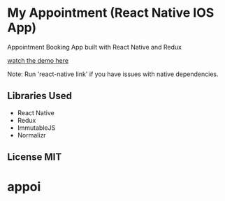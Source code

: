# My Appointment (React Native IOS App)
Appointment Booking App built with React Native and Redux

[watch the demo here ](https://www.youtube.com/watch?v=It2kq7CRfGA)

Note: Run 'react-native link' if you have issues with native dependencies.
## Libraries Used
  - React Native
  - Redux
  - ImmutableJS
  - Normalizr
  
## License MIT
# appoi

